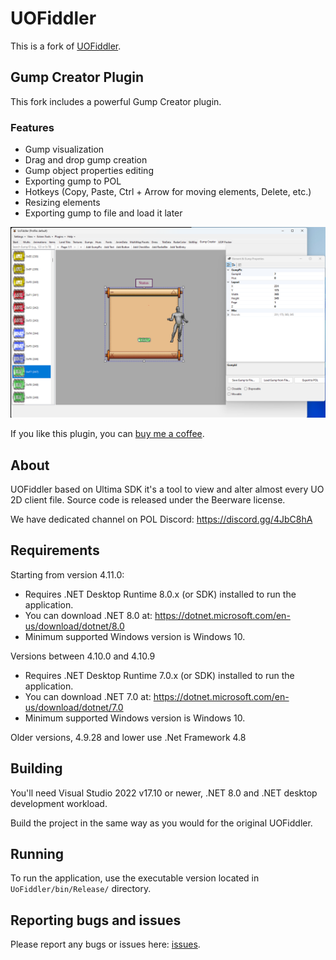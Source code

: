 # UOFiddler

This is a fork of [UOFiddler](https://github.com/polserver/UOFiddler).

## Gump Creator Plugin
This fork includes a powerful Gump Creator plugin.

### Features
- Gump visualization
- Drag and drop gump creation
- Gump object properties editing
- Exporting gump to POL
- Hotkeys (Copy, Paste, Ctrl + Arrow for moving elements, Delete, etc.)
- Resizing elements
- Exporting gump to file and load it later

![Gump Creator](example.png)

If you like this plugin, you can [buy me a coffee](https://coff.ee/elanon).

## About

UOFiddler based on Ultima SDK it's a tool to view and alter almost every UO 2D client file. Source code is released under the Beerware license.

We have dedicated channel on POL Discord: https://discord.gg/4JbC8hA

## Requirements

Starting from version 4.11.0:

- Requires .NET Desktop Runtime 8.0.x (or SDK) installed to run the application.
- You can download .NET 8.0 at: <https://dotnet.microsoft.com/en-us/download/dotnet/8.0>
- Minimum supported Windows version is Windows 10.

Versions between 4.10.0 and 4.10.9

- Requires .NET Desktop Runtime 7.0.x (or SDK) installed to run the application.
- You can download .NET 7.0 at: <https://dotnet.microsoft.com/en-us/download/dotnet/7.0>
- Minimum supported Windows version is Windows 10.

Older versions, 4.9.28 and lower use .Net Framework 4.8

## Building

You'll need Visual Studio 2022 v17.10 or newer, .NET 8.0 and .NET desktop development workload.

Build the project in the same way as you would for the original UOFiddler.

## Running

To run the application, use the executable version located in `UoFiddler/bin/Release/` directory.

## Reporting bugs and issues

Please report any bugs or issues here: [issues](https://github.com/polserver/UOFiddler/issues).
